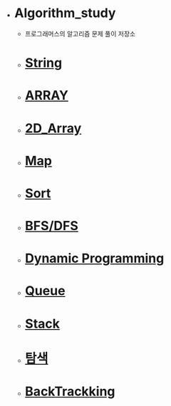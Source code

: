 - # Algorithm_study
  - 프로그래머스의 알고리즘 문제 풀이 저장소



  - #  [**String**](https://github.com/SinJeongEun/Algorithm_study/tree/master/Algorithm_study/src/String)
  - # [**ARRAY**](https://github.com/SinJeongEun/Algorithm_study/tree/master/Algorithm_study/src/Array)
  - # [**2D_Array**](https://github.com/SinJeongEun/Algorithm_study/tree/master/Algorithm_study/src/Array_2D)
  - # [**Map**](https://github.com/SinJeongEun/Algorithm_study/tree/master/Algorithm_study/src/Map)
  - # [**Sort**](https://github.com/SinJeongEun/Algorithm_study/tree/master/Algorithm_study/src/Sort)
  - # [**BFS/DFS**](https://github.com/SinJeongEun/Algorithm_study/tree/master/Algorithm_study/src/bfs_dfs)
  - # [**Dynamic Programming**](https://github.com/SinJeongEun/Algorithm_study/tree/master/Algorithm_study/src/dynamic_programming)
  - # [**Queue**](https://github.com/SinJeongEun/Algorithm_study/tree/master/Algorithm_study/src/queue_ex)
  - # [**Stack**](https://github.com/SinJeongEun/Algorithm_study/tree/master/Algorithm_study/src/stack_ex)
  - # [**탐색**](https://github.com/SinJeongEun/Algorithm_study/tree/master/Algorithm_study/src/%ED%83%90%EC%83%89)
  - # [**BackTrackking**](https://github.com/SinJeongEun/Algorithm_study/tree/master/Algorithm_study/src/backtracking)

    


  

